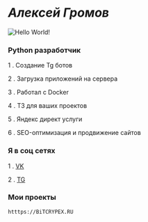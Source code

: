 # ***Алексей Громов***

![Hello World!](https://i.postimg.cc/sfKsWwqC/k-SEPB3zv-ZKg.png)

### Python разработчик

1 . Создание Tg ботов

2 . Загрузка приложений на сервера

3 . Работал с Docker

4 . Т3 для ваших проектов

5 . Яндекс директ услуги

6 . SEO-оптимизация и продвижение сайтов

### Я в соц сетях
1 . [VK](https://vk.com/KRYPTANER)

2 . [TG](https://t.me/KRYPTANER)

### Мои проекты 

```bash 
htttps://BiTCRYPEX.RU
```

